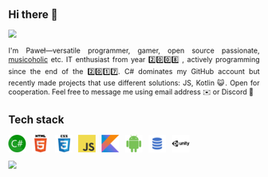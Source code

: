 <h2>Hi there 👋</h2>

<img src="https://media.giphy.com/media/Meh1wfYC07aOQ/giphy.gif" height="120"/>

<p align="justify">
  I'm Paweł—versatile programmer, gamer, open source passionate, <a href="https://youtu.be/Y1UiD2sxoWo?list=PLCrKXyV2OjXiChtGSzLIQ4RHKvlzEdjnC">musicoholic</a> etc. IT enthusiast from year 2️⃣0️⃣0️⃣8️⃣ , actively programming since the end of the 2️⃣0️⃣1️⃣7️⃣. C# dominates my GitHub account but recently made projects that use different solutions: JS, Kotlin 😺. Open for cooperation. Feel free to message me using email address ✉️ or Discord 💬
</p>

<h2>Tech stack</h2>

<img src="https://raw.githubusercontent.com/github/explore/80688e429a7d4ef2fca1e82350fe8e3517d3494d/topics/csharp/csharp.png" height="35"/> &nbsp; <img src="https://raw.githubusercontent.com/github/explore/80688e429a7d4ef2fca1e82350fe8e3517d3494d/topics/html/html.png" height="35"/> &nbsp; <img src="https://raw.githubusercontent.com/github/explore/80688e429a7d4ef2fca1e82350fe8e3517d3494d/topics/css/css.png" height="35"/> &nbsp; <img src="https://raw.githubusercontent.com/github/explore/80688e429a7d4ef2fca1e82350fe8e3517d3494d/topics/javascript/javascript.png" height="35"/> &nbsp; <img src="https://raw.githubusercontent.com/github/explore/80688e429a7d4ef2fca1e82350fe8e3517d3494d/topics/kotlin/kotlin.png" height="35"/> &nbsp; <img src="https://raw.githubusercontent.com/github/explore/80688e429a7d4ef2fca1e82350fe8e3517d3494d/topics/android/android.png" height="35"/> &nbsp; <img src="https://raw.githubusercontent.com/github/explore/80688e429a7d4ef2fca1e82350fe8e3517d3494d/topics/sql/sql.png" height="35"/> &nbsp; <img src="https://raw.githubusercontent.com/github/explore/80688e429a7d4ef2fca1e82350fe8e3517d3494d/topics/unity/unity.png" height="35"/>

<img src="https://github-readme-stats.vercel.app/api/top-langs/?username=trolit&layout=compact"/>
